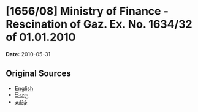# [1656/08] Ministry of Finance - Rescination of Gaz. Ex. No. 1634/32 of 01.01.2010

**Date:** 2010-05-31

## Original Sources

- [English](https://documents.gov.lk/view/extra-gazettes/2010/5/1656-08_E.pdf)
- [සිංහල](https://documents.gov.lk/view/extra-gazettes/2010/5/1656-08_S.pdf)
- [தமிழ்](https://documents.gov.lk/view/extra-gazettes/2010/5/1656-08_T.pdf)
